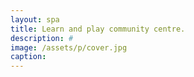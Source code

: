 ```yaml
---
layout: spa
title: Learn and play community centre.
description: #
image: /assets/p/cover.jpg
caption:
---
```

